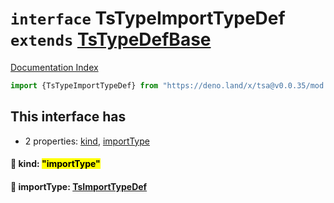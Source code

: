 # `interface` TsTypeImportTypeDef `extends` [TsTypeDefBase](../private.interface.TsTypeDefBase/README.md)

[Documentation Index](../README.md)

```ts
import {TsTypeImportTypeDef} from "https://deno.land/x/tsa@v0.0.35/mod.ts"
```

## This interface has

- 2 properties:
[kind](#-kind-importtype),
[importType](#-importtype-tsimporttypedef)


#### 📄 kind: <mark>"importType"</mark>



#### 📄 importType: [TsImportTypeDef](../interface.TsImportTypeDef/README.md)



